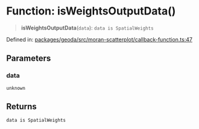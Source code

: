 # Function: isWeightsOutputData()

> **isWeightsOutputData**(`data`): `data is SpatialWeights`

Defined in: [packages/geoda/src/moran-scatterplot/callback-function.ts:47](https://github.com/GeoDaCenter/openassistant/blob/65e761aafcb8b3d759c0e5ae9c1cbe8e024f7128/packages/geoda/src/moran-scatterplot/callback-function.ts#L47)

## Parameters

### data

`unknown`

## Returns

`data is SpatialWeights`
